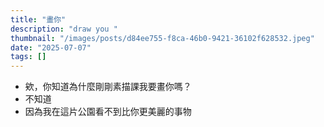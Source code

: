 ```yaml
---
title: "畫你"
description: "draw you "
thumbnail: "/images/posts/d84ee755-f8ca-46b0-9421-36102f628532.jpeg"
date: "2025-07-07"
tags: []
---
```

- 欸，你知道為什麼剛剛素描課我要畫你嗎？
- 不知道
- 因為我在這片公園看不到比你更美麗的事物
